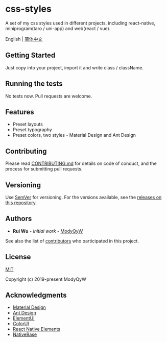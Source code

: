 # css-styles

A set of my css styles used in different projects, including react-native, miniprogram(taro / uni-app) and web(react / vue).

English | [简体中文](README.CN.md)

## Getting Started

Just copy into your project, import it and write class / className.

## Running the tests

No tests now. Pull requests are welcome.

## Features

- Preset layouts
- Preset typography
- Preset colors, two styles - Material Design and Ant Design

## Contributing

Please read [CONTRIBUTING.md](./CONTRIBUTING.md) for details on code of conduct, and the process for submitting pull requests.

## Versioning

Use [SemVer](http://semver.org/) for versioning. For the versions available, see the [releases on this repository](https://github.com/ModyQyW/css-styles/releases).

## Authors

- **Rui Wu** - *Initial work* - [ModyQyW](https://github.com/ModyQyW)

See also the list of [contributors](https://github.com/ModyQyW/css-styles/contributors) who participated in this project.

## License

[MIT](./LICENSE)

Copyright (c) 2019-present ModyQyW

## Acknowledgments

- [Material Design](https://material.io/)
- [Ant Design](https://ant.design/)
- [ElementUI](https://element.eleme.io/)
- [ColorUI](https://www.color-ui.com/)
- [React Native Elements](https://react-native-training.github.io/react-native-elements/)
- [NativeBase](https://nativebase.io/)
